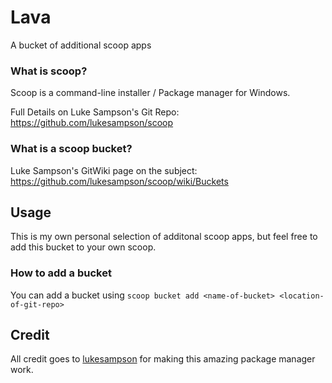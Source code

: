 # Lava
A bucket of additional scoop apps

### What is scoop?
Scoop is a command-line installer / Package manager for Windows.

Full Details on Luke Sampson's Git Repo: https://github.com/lukesampson/scoop

### What is a scoop bucket?
Luke Sampson's GitWiki page on the subject: https://github.com/lukesampson/scoop/wiki/Buckets

## Usage
This is my own personal selection of additonal scoop apps, but 
feel free to add this bucket to your own scoop.

### How to add a bucket
You can add a bucket using
``` scoop bucket add <name-of-bucket> <location-of-git-repo> ```

## Credit
All credit goes to [lukesampson](https://github.com/lukesampson) for making this amazing package manager work.

